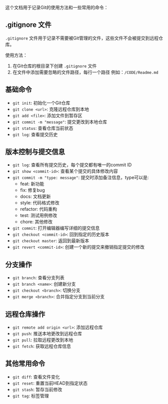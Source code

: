 这个文档用于记录Git的使用方法和一些常用的命令：

## .gitignore 文件
`.gitignore` 文件用于记录不需要被Git管理的文件，这些文件不会被提交到远程仓库。

使用方法：
1. 在Git仓库的根目录下创建 `.gitignore` 文件
2. 在文件中添加需要忽略的文件路径，每行一个路径
   例如：`/CODE/Readme.md`


## 基础命令
- `git init`: 初始化一个Git仓库
- `git clone <url>`: 克隆远程仓库到本地
- `git add <file>`: 添加文件到暂存区
- `git commit -m "message"`: 提交更改到本地仓库
- `git status`: 查看仓库当前状态
- `git log`: 查看提交历史

## 版本控制与提交信息
- `git log`: 查看所有提交历史，每个提交都有唯一的commit ID
- `git show <commit-id>`: 查看某个提交的具体修改内容
- `git commit -m "type: message"`: 提交时添加备注信息，type可以是:
  - feat: 新功能
  - fix: 修复bug
  - docs: 文档更新
  - style: 代码格式修改
  - refactor: 代码重构
  - test: 测试用例修改
  - chore: 其他修改
- `git commit`: 打开编辑器编写详细的提交信息
- `git checkout <commit-id>`: 回到指定的历史版本
- `git checkout master`: 返回到最新版本
- `git revert <commit-id>`: 创建一个新的提交来撤销指定提交的修改

## 分支操作
- `git branch`: 查看分支列表
- `git branch <name>`: 创建新分支
- `git checkout <branch>`: 切换分支
- `git merge <branch>`: 合并指定分支到当前分支

## 远程仓库操作
- `git remote add origin <url>`: 添加远程仓库
- `git push`: 推送本地更改到远程仓库
- `git pull`: 拉取远程更改到本地
- `git fetch`: 获取远程仓库信息

## 其他常用命令
- `git diff`: 查看文件变化
- `git reset`: 重置当前HEAD到指定状态
- `git stash`: 暂存当前修改
- `git tag`: 标签管理